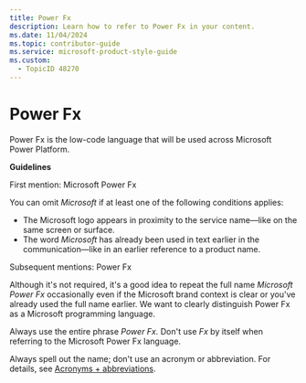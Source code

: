 ```yaml
---
title: Power Fx
description: Learn how to refer to Power Fx in your content.
ms.date: 11/04/2024
ms.topic: contributor-guide
ms.service: microsoft-product-style-guide
ms.custom:
  - TopicID 48270
---
```



# Power Fx

Power Fx is the low-code language that will be used across Microsoft Power Platform.

**Guidelines**

First mention: Microsoft Power Fx

You can omit *Microsoft* if at least one of the following conditions applies:

- The Microsoft logo appears in proximity to the service name—like on the same screen or surface.
- The word *Microsoft* has already been used in text earlier in the communication—like in an earlier reference to a product name.

Subsequent mentions: Power Fx

Although it's not required, it's a good idea to repeat the full name *Microsoft Power Fx* occasionally even if the Microsoft brand context is clear or you've already used the full name earlier. We want to clearly distinguish Power Fx as a Microsoft programming language.

Always use the entire phrase *Power Fx.* Don't use *Fx* by itself when referring to the Microsoft Power Fx language.

Always spell out the name; don't use an acronym or abbreviation. For details, see [Acronyms + abbreviations](~\acronyms-and-abbreviations.md).

